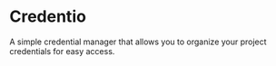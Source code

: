 # Credentio

A simple credential manager that allows you to organize your project credentials for easy access.